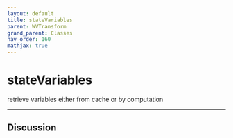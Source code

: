 ```yaml
---
layout: default
title: stateVariables
parent: WVTransform
grand_parent: Classes
nav_order: 160
mathjax: true
---
```


#  stateVariables

retrieve variables either from cache or by computation


---

## Discussion

  
